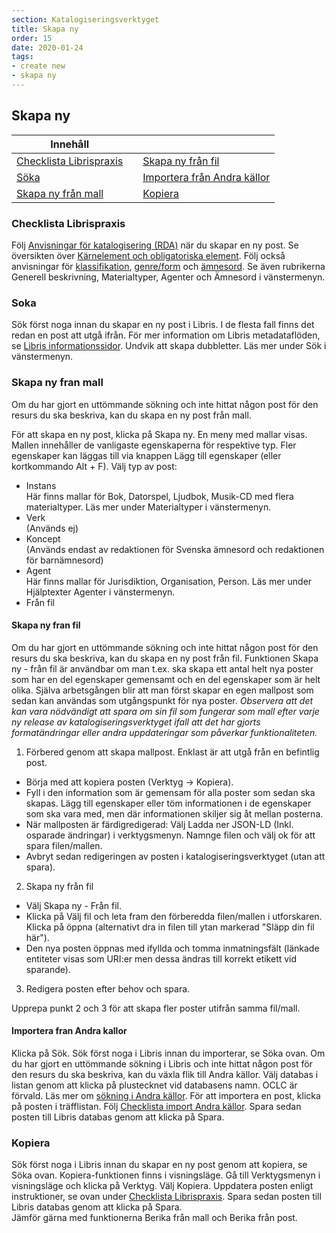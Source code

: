 ```yaml
---
section: Katalogiseringsverktyget
title: Skapa ny
order: 15
date: 2020-01-24
tags:
- create new
- skapa ny
---
```


## Skapa ny

| Innehåll  | | |
| ------ | ------ | ------ |
| [Checklista Librispraxis](#checklista-librispraxis) | | [Skapa ny från fil](#skapa-ny-fran-fil) | 
| [Söka](#soka) | | [Importera från Andra källor](#importera-fran-andra-kallor) | 
| [Skapa ny från mall](#skapa-ny-fran-mall) | | [Kopiera](#kopiera) |


### Checklista Librispraxis
Följ [Anvisningar för katalogisering (RDA)](http://www.kb.se/rdakatalogisering/) när du skapar en ny post. Se översikten över [Kärnelement och obligatoriska element](http://www.kb.se/rdakatalogisering/Karnlement-och-obligatoriska-element/). Följ också anvisningar för [klassifikation](http://www.kb.se/katalogisering/Klassifikation/), [genre/form](http://www.kb.se/katalogisering/Svenska-amnesord/genrer-form/) och [ämnesord](http://www.kb.se/katalogisering/Svenska-amnesord/riktlinjer/).
Se även rubrikerna Generell beskrivning, Materialtyper, Agenter och Ämnesord i vänstermenyn.

### Soka
Sök först noga innan du skapar en ny post i Libris. I de flesta fall finns det redan en post att utgå ifrån. För mer information om Libris metadataflöden, se [Libris informationssidor](https://www.kb.se/samverkan-och-utveckling/libris/att-anvanda-librisdata.html).
Undvik att skapa dubbletter. Läs mer under Sök i vänstermenyn.

### Skapa ny fran mall
Om du har gjort en uttömmande sökning och inte hittat någon post för den resurs du ska beskriva, kan du skapa en ny post från mall.

För att skapa en ny post, klicka på Skapa ny. En meny med mallar visas. Mallen innehåller de vanligaste egenskaperna för respektive typ. Fler egenskaper kan läggas till via knappen Lägg till egenskaper (eller kortkommando Alt + F).
Välj typ av post:
-	Instans  
Här finns mallar för Bok, Datorspel, Ljudbok, Musik-CD med flera materialtyper. Läs mer under Materialtyper i vänstermenyn.
-	Verk  
(Används ej)
-	Koncept  
(Används endast av redaktionen för Svenska ämnesord och redaktionen för barnämnesord)
-	Agent  
Här finns mallar för Jurisdiktion, Organisation, Person. Läs mer under Hjälptexter Agenter i vänstermenyn.
-	Från fil

#### Skapa ny fran fil
Om du har gjort en uttömmande sökning och inte hittat någon post för den resurs du ska beskriva, kan du skapa en ny post från fil.
Funktionen Skapa ny - från fil är användbar om man t.ex. ska skapa ett antal helt nya poster som har en del egenskaper gemensamt och en del egenskaper som är helt olika. Själva arbetsgången blir att man först skapar en egen mallpost som sedan kan användas som utgångspunkt för nya poster. *Observera att det kan vara nödvändigt att spara om sin fil som fungerar som mall efter varje ny release av katalogiseringsverktyget ifall att det har gjorts formatändringar eller andra uppdateringar som påverkar funktionaliteten.*

1. Förbered genom att skapa mallpost. Enklast är att utgå från en befintlig post.
 * Börja med att kopiera posten (Verktyg -> Kopiera). 
 * Fyll i den information som är gemensam för alla poster som sedan ska skapas. Lägg till egenskaper eller töm informationen i de egenskaper som ska vara med, men där informationen skiljer sig åt mellan posterna.
 * När mallposten är färdigredigerad: Välj Ladda ner JSON-LD (Inkl. osparade ändringar) i verktygsmenyn. Namnge filen 
och välj ok för att spara filen/mallen.
 * Avbryt sedan redigeringen av posten i katalogiseringsverktyget (utan att spara).

2. Skapa ny från fil
 * Välj Skapa ny - Från fil. 
 * Klicka på Välj fil och leta fram den förberedda filen/mallen i utforskaren. Klicka på öppna (alternativt dra in filen till ytan markerad "Släpp din fil här").
 * Den nya posten öppnas med ifyllda och tomma inmatningsfält (länkade entiteter visas som URI:er men dessa ändras till korrekt etikett vid sparande).

3. Redigera posten efter behov och spara.

Upprepa punkt 2 och 3 för att skapa fler poster utifrån samma fil/mall.

#### Importera fran Andra kallor
Klicka på Sök. Sök först noga i Libris innan du importerar, se Söka ovan. Om du har gjort en uttömmande sökning i Libris och inte hittat någon post för den resurs du ska beskriva, kan du växla flik till Andra källor. Välj databas i listan genom att klicka på plustecknet vid databasens namn. OCLC är förvald. Läs mer om [sökning i Andra källor](https://libris.kb.se/katalogisering/help/search-import).
För att importera en post, klicka på posten i träfflistan. Följ [Checklista import Andra källor](https://libris.kb.se/katalogisering/help/editor-checklist-import). Spara sedan posten till Libris databas genom att klicka på Spara.

### Kopiera
Sök först noga i Libris innan du skapar en ny post genom att kopiera, se Söka ovan. Kopiera-funktionen finns i visningsläge. Gå till Verktygsmenyn i visningsläge och klicka på Verktyg. Välj Kopiera. Uppdatera posten enligt instruktioner, se ovan under [Checklista Librispraxis](#checklista-librispraxis). Spara sedan posten till Libris databas genom att klicka på Spara.  
Jämför gärna med funktionerna Berika från mall och Berika från post.
